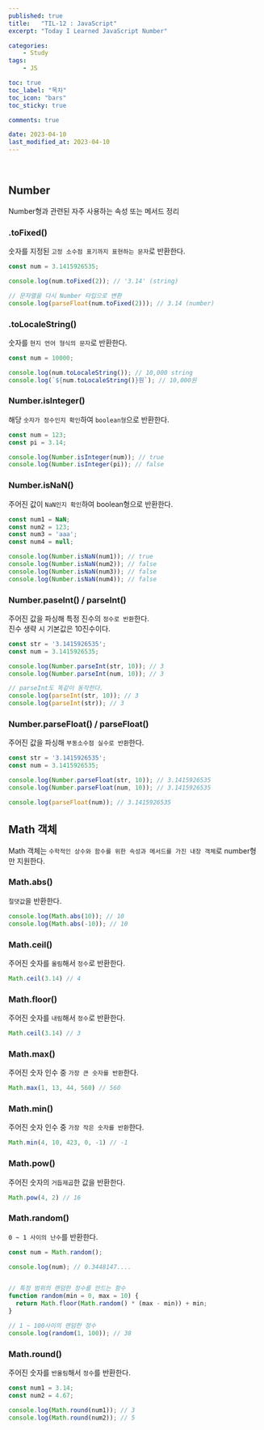 ```yaml
---
published: true
title:   "TIL-12 : JavaScript"
excerpt: "Today I Learned JavaScript Number"

categories:
    - Study
tags:
    - JS

toc: true
toc_label: "목차"
toc_icon: "bars"
toc_sticky: true

comments: true

date: 2023-04-10
last_modified_at: 2023-04-10
---
```

<br>

## Number

Number형과 관련된 자주 사용하는 속성 또는 메서드 정리

### .toFixed()

숫자를 지정된 `고정 소수점 표기까지 표현하는 문자`로 반환한다.

```javascript 
const num = 3.1415926535;

console.log(num.toFixed(2)); // '3.14' (string)

// 문자열을 다시 Number 타입으로 변환
console.log(parseFloat(num.toFixed(2))); // 3.14 (number)
```

### .toLocaleString()

숫자를 `현지 언어 형식의 문자`로 반환한다.

```javascript 
const num = 10000;

console.log(num.toLocaleString()); // 10,000 string
console.log(`${num.toLocaleString()}원`); // 10,000원
```

### Number.isInteger()

해당 `숫자가 정수인지 확인`하여 `boolean형`으로 반환한다.

```javascript 
const num = 123;
const pi = 3.14;

console.log(Number.isInteger(num)); // true
console.log(Number.isInteger(pi)); // false
```

### Number.isNaN()

주어진 값이 `NaN인지 확인`하여 boolean형으로 반환한다.

```javascript 
const num1 = NaN;
const num2 = 123;
const num3 = 'aaa';
const num4 = null;

console.log(Number.isNaN(num1)); // true
console.log(Number.isNaN(num2)); // false
console.log(Number.isNaN(num3)); // false
console.log(Number.isNaN(num4)); // false
```

### Number.paseInt() / parseInt()

주어진 값을 파싱해 특정 진수의 `정수로 반환`한다.  
진수 생략 시 기본값은 10진수이다.

```javascript 
const str = '3.1415926535';
const num = 3.1415926535;

console.log(Number.parseInt(str, 10)); // 3
console.log(Number.parseInt(num, 10)); // 3

// parseInt도 똑같이 동작한다.
console.log(parseInt(str, 10)); // 3
console.log(parseInt(str)); // 3
```

### Number.parseFloat() / parseFloat()

주어진 값을 파싱해 `부동소수점 실수로 반환`한다.

```javascript 
const str = '3.1415926535';
const num = 3.1415926535;

console.log(Number.parseFloat(str, 10)); // 3.1415926535
console.log(Number.parseFloat(num, 10)); // 3.1415926535

console.log(parseFloat(num)); // 3.1415926535
```

## Math 객체

Math 객체는 `수학적인 상수와 함수를 위한 속성과 메서드를 가진 내장 객체`로 number형만 지원한다.


### Math.abs()

`절댓값`을 반환한다.

```javascript 
console.log(Math.abs(10)); // 10
console.log(Math.abs(-10)); // 10
```

### Math.ceil()

주어진 숫자를 `올림`해서 `정수`로 반환한다.

```javascript
Math.ceil(3.14) // 4
```

### Math.floor() 

주어진 숫자를 `내림`해서 `정수`로 반환한다.

```javascript
Math.ceil(3.14) // 3
```

### Math.max() 

주어진 숫자 인수 중 `가장 큰 숫자를 반환`한다.

```javascript
Math.max(1, 13, 44, 560) // 560
```

### Math.min()

주어진 숫자 인수 중 `가장 작은 숫자를 반환`한다.

```javascript
Math.min(4, 10, 423, 0, -1) // -1
```

### Math.pow()
주어진 숫자의 `거듭제곱`한 값을 반환한다.

```javascript
Math.pow(4, 2) // 16
```

### Math.random()
`0 ~ 1 사이의 난수`를 반환한다.

```javascript
const num = Math.random();

console.log(num); // 0.3448147....


// 특정 범위의 랜덤한 정수를 만드는 함수
function random(min = 0, max = 10) {
  return Math.floor(Math.random() * (max - min)) + min;
}

// 1 ~ 100사이의 랜덤한 정수 
console.log(random(1, 100)); // 38
```

### Math.round()
주어진 숫자를 `반올림`해서 `정수`를 반환한다.

```javascript
const num1 = 3.14;
const num2 = 4.67;

console.log(Math.round(num1)); // 3
console.log(Math.round(num2)); // 5
```